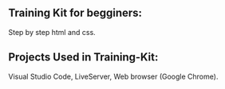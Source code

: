Training Kit for begginers: 
------------------------------
  Step by step html and css.
    
Projects Used in Training-Kit:
------------------------------
  Visual Studio Code, LiveServer, Web browser (Google Chrome).
